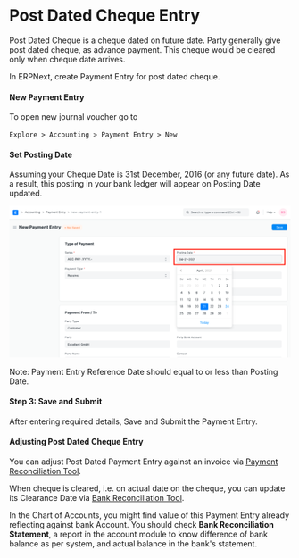 
# Post Dated Cheque Entry


Post Dated Cheque is a cheque dated on future date. Party generally give post dated cheque, as advance payment. This cheque would be cleared only when cheque date arrives.


In ERPNext, create Payment Entry for post dated cheque.


#### New Payment Entry


To open new journal voucher go to


`Explore > Accounting > Payment Entry > New`


#### Set Posting Date


Assuming your Cheque Date is 31st December, 2016 (or any future date). As a result, this posting in your bank ledger will appear on Posting Date updated.


![Posting Date in Payment Entry](/files/posting-date-in-payment-entry.png)


Note: Payment Entry Reference Date should equal to or less than Posting Date.


#### Step 3: Save and Submit


After entering required details, Save and Submit the Payment Entry.


#### Adjusting Post Dated Cheque Entry


You can adjust Post Dated Payment Entry against an invoice via [Payment Reconciliation Tool](/docs/en/accounts/payment-reconciliation).


When cheque is cleared, i.e. on actual date on the cheque, you can update its Clearance Date via [Bank Reconciliation Tool](/docs/en/accounts/bank-reconciliation).


In the Chart of Accounts, you might find value of this Payment Entry already reflecting against bank Account. You should check **Bank Reconciliation Statement**, a report in the account module to know difference of bank balance as per system, and actual balance in the bank's statement.



